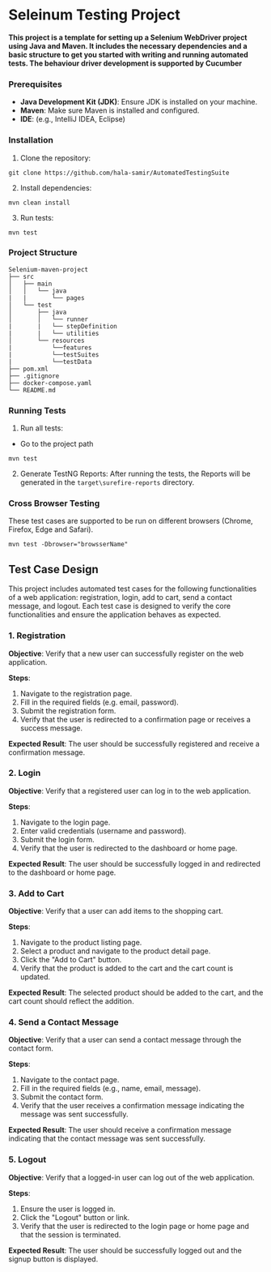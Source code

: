 # Seleinum Testing Project

**This project is a template for setting up a Selenium WebDriver project using Java and Maven. It includes the necessary dependencies and a basic structure to get you started with writing and running automated tests. The behaviour driver development is supported by Cucumber**

### Prerequisites

- **Java Development Kit (JDK)**: Ensure JDK is installed on your machine.
- **Maven**: Make sure Maven is installed and configured.
- **IDE**: (e.g., IntelliJ IDEA, Eclipse)

### Installation

1. Clone the repository:

```
git clone https://github.com/hala-samir/AutomatedTestingSuite
```

2. Install dependencies:

```
mvn clean install
```

3. Run tests:

```
mvn test
```

### Project Structure

```
Selenium-maven-project
├── src
│   ├── main
│   │   └── java
|   |       └── pages
│   └── test
│       ├── java
│       │   └── runner
|       |   └── stepDefinition
|       |   └── utilities
│       └── resources
|           └──features 
|           └──testSuites
|           └──testData
├── pom.xml
├── .gitignore
├── docker-compose.yaml
└── README.md
```

### Running Tests

1. Run all tests:

- Go to the project path

```
mvn test
```

2. Generate TestNG Reports:
   After running the tests, the Reports will be generated in the `target\surefire-reports` directory.

### Cross Browser Testing

These test cases are supported to be run on different browsers (Chrome, Firefox, Edge and Safari).

```
mvn test -Dbrowser="browsserName"
```

## Test Case Design

This project includes automated test cases for the following functionalities of a web application: registration, login, add to cart, send a contact message, and logout. Each test case is designed to verify the core functionalities and ensure the application behaves as expected.

### 1. Registration

**Objective**: Verify that a new user can successfully register on the web application.

**Steps**:

1. Navigate to the registration page.
2. Fill in the required fields (e.g. email, password).
3. Submit the registration form.
4. Verify that the user is redirected to a confirmation page or receives a success message.

**Expected Result**: The user should be successfully registered and receive a confirmation message.

### 2. Login

**Objective**: Verify that a registered user can log in to the web application.

**Steps**:

1. Navigate to the login page.
2. Enter valid credentials (username and password).
3. Submit the login form.
4. Verify that the user is redirected to the dashboard or home page.

**Expected Result**: The user should be successfully logged in and redirected to the dashboard or home page.

### 3. Add to Cart

**Objective**: Verify that a user can add items to the shopping cart.

**Steps**:

1. Navigate to the product listing page.
2. Select a product and navigate to the product detail page.
3. Click the "Add to Cart" button.
4. Verify that the product is added to the cart and the cart count is updated.

**Expected Result**: The selected product should be added to the cart, and the cart count should reflect the addition.

### 4. Send a Contact Message

**Objective**: Verify that a user can send a contact message through the contact form.

**Steps**:

1. Navigate to the contact page.
2. Fill in the required fields (e.g., name, email, message).
3. Submit the contact form.
4. Verify that the user receives a confirmation message indicating the message was sent successfully.

**Expected Result**: The user should receive a confirmation message indicating that the contact message was sent successfully.

### 5. Logout

**Objective**: Verify that a logged-in user can log out of the web application.

**Steps**:

1. Ensure the user is logged in.
2. Click the "Logout" button or link.
3. Verify that the user is redirected to the login page or home page and that the session is terminated.

**Expected Result**: The user should be successfully logged out and the signup button is displayed.
